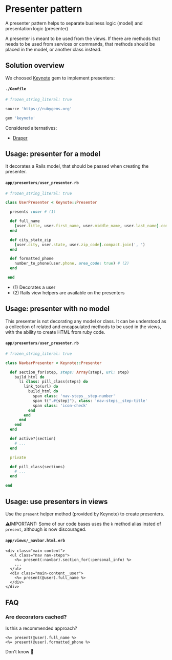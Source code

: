 # Presenter pattern

A presenter pattern helps to separate business logic (model) and presentation logic (presenter)

A presenter is meant to be used from the views. If there are methods that needs to be used from services or commands, that methods should be placed in the model, or another class instead.

## Solution overview

We choosed [Keynote](https://github.com/rf-/keynote) gem to implement presenters:

#### `./Gemfile`

```ruby
# frozen_string_literal: true

source 'https://rubygems.org'

gem 'keynote'
```

Considered alternatives:

- [Draper](https://github.com/drapergem/draper)

## Usage: presenter for a model

It decorates a Rails model, that should be passed when creating the presenter.

#### `app/presenters/user_presenter.rb`

```ruby
# frozen_string_literal: true

class UserPresenter < Keynote::Presenter

  presents :user # (1)

  def full_name
    [user.title, user.first_name, user.middle_name, user.last_name].compact.join(' ')
  end

  def city_state_zip
    [user.city, user.state, user.zip_code].compact.join(', ')
  end

  def formatted_phone
    number_to_phone(user.phone, area_code: true) # (2)
  end

 end
```

- (1) Decorates a user
- (2) Rails view helpers are available on the presenters

## Usage: presenter with no model

This presenter is not decorating any model or class.
It can be understood as a collection of related and encapsulated methods to be used
in the views, with the ability to create HTML from ruby code.

#### `app/presenters/user_presenter.rb`

```ruby
# frozen_string_literal: true

class NavbarPresenter < Keynote::Presenter

  def section_for(step, steps: Array(step), url: step)
    build_html do
      li class: pill_class(steps) do
        link_to(url) do
          build_html do
            span class: 'nav-steps__step-number'
            span t(".#{step}"), class: 'nav-steps__step-title'
            span class: 'icon-check'
          end
        end
      end
    end
  end

  def active?(section)
    # ...
  end

  private

  def pill_class(sections)
    # ...
  end

end
```

## Usage: use presenters in views

Use the `present` helper method (provided by Keynote) to create presenters.

⚠️IMPORTANT: Some of our code bases uses the `k` method alias insted of `present`, although is now discouraged.

#### `app/views/_navbar.html.erb`

```erb
<div class="main-content">
  <ul class="nav nav-steps">
    <%= present(:navbar).section_for(:personal_info) %>
    ...
  </ul>
  <div class="main-content__user">
    <%= present(@user).full_name %>
  </div>
</div>
```

## FAQ

### Are decorators cached?

Is this a recommended approach?

```erb
<%= present(@user).full_name %>
<%= present(@user).formatted_phone %>
```

Don't know 🤷
